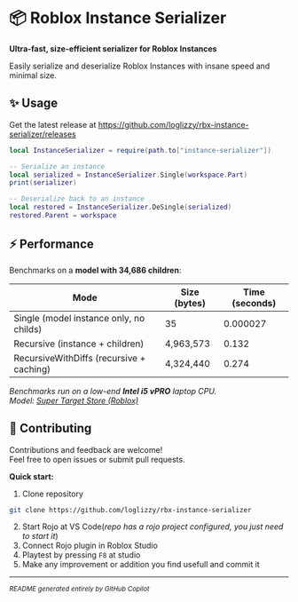 <!-- To copilot: never use "---" when writing in this file, it's ugly. -->

# 📦 Roblox Instance Serializer

**Ultra-fast, size-efficient serializer for Roblox Instances**

Easily serialize and deserialize Roblox Instances with insane speed and minimal size.

## ✨ Usage

Get the latest release at https://github.com/loglizzy/rbx-instance-serializer/releases

```lua
local InstanceSerializer = require(path.to["instance-serializer"])

-- Serialize an instance
local serialized = InstanceSerializer.Single(workspace.Part)
print(serializer)

-- Deserialize back to an instance
local restored = InstanceSerializer.DeSingle(serialized)
restored.Parent = workspace
```

## ⚡ Performance

Benchmarks on a **model with 34,686 children**:

| Mode                                     | Size (bytes) | Time (seconds) |
| ---------------------------------------- | ------------ | -------------- |
| Single (model instance only, no childs)  | 35           | 0.000027       |
| Recursive (instance + children)          | 4,963,573    | 0.132          |
| RecursiveWithDiffs (recursive + caching) | 4,324,440    | 0.274          |

_Benchmarks run on a low-end **Intel i5 vPRO** laptop CPU._  
_Model: [Super Target Store (Roblox)](https://create.roblox.com/store/asset/6700116748/Super-Target-Store)_

## 🤝 Contributing

Contributions and feedback are welcome!  
Feel free to open issues or submit pull requests.

**Quick start:**
1. Clone repository

```bash
git clone https://github.com/loglizzy/rbx-instance-serializer
```

2. Start Rojo at VS Code(_repo has a rojo project configured, you just need to start it_)
3. Connect Rojo plugin in Roblox Studio
4. Playtest by pressing `F8` at studio
5. Make any improvement or addition you find usefull and commit it

---

<sub>_README generated entirely by GitHub Copilot_</sub>
